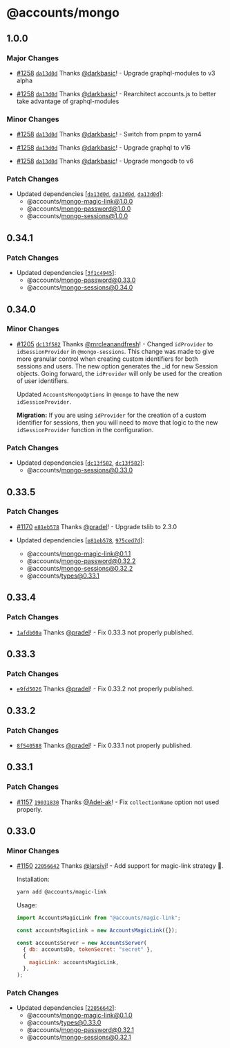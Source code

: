 # @accounts/mongo

## 1.0.0

### Major Changes

- [#1258](https://github.com/accounts-js/accounts/pull/1258) [`da13d0d`](https://github.com/accounts-js/accounts/commit/da13d0dc96f05b83f28d5d367d1dc96a00210bf8) Thanks [@darkbasic](https://github.com/darkbasic)! - Upgrade graphql-modules to v3 alpha

- [#1258](https://github.com/accounts-js/accounts/pull/1258) [`da13d0d`](https://github.com/accounts-js/accounts/commit/da13d0dc96f05b83f28d5d367d1dc96a00210bf8) Thanks [@darkbasic](https://github.com/darkbasic)! - Rearchitect accounts.js to better take advantage of graphql-modules

### Minor Changes

- [#1258](https://github.com/accounts-js/accounts/pull/1258) [`da13d0d`](https://github.com/accounts-js/accounts/commit/da13d0dc96f05b83f28d5d367d1dc96a00210bf8) Thanks [@darkbasic](https://github.com/darkbasic)! - Switch from pnpm to yarn4

- [#1258](https://github.com/accounts-js/accounts/pull/1258) [`da13d0d`](https://github.com/accounts-js/accounts/commit/da13d0dc96f05b83f28d5d367d1dc96a00210bf8) Thanks [@darkbasic](https://github.com/darkbasic)! - Upgrade graphql to v16

- [#1258](https://github.com/accounts-js/accounts/pull/1258) [`da13d0d`](https://github.com/accounts-js/accounts/commit/da13d0dc96f05b83f28d5d367d1dc96a00210bf8) Thanks [@darkbasic](https://github.com/darkbasic)! - Upgrade mongodb to v6

### Patch Changes

- Updated dependencies [[`da13d0d`](https://github.com/accounts-js/accounts/commit/da13d0dc96f05b83f28d5d367d1dc96a00210bf8), [`da13d0d`](https://github.com/accounts-js/accounts/commit/da13d0dc96f05b83f28d5d367d1dc96a00210bf8), [`da13d0d`](https://github.com/accounts-js/accounts/commit/da13d0dc96f05b83f28d5d367d1dc96a00210bf8)]:
  - @accounts/mongo-magic-link@1.0.0
  - @accounts/mongo-password@1.0.0
  - @accounts/mongo-sessions@1.0.0

## 0.34.1

### Patch Changes

- Updated dependencies [[`3f1c4945`](https://github.com/accounts-js/accounts/commit/3f1c4945526f27bdb51bf80ef65bcde6f9b033ed)]:
  - @accounts/mongo-password@0.33.0
  - @accounts/mongo-sessions@0.34.0

## 0.34.0

### Minor Changes

- [#1205](https://github.com/accounts-js/accounts/pull/1205) [`dc13f582`](https://github.com/accounts-js/accounts/commit/dc13f5827e7577d7825f5eaae1b87eea2055f0da) Thanks [@mrcleanandfresh](https://github.com/mrcleanandfresh)! - Changed `idProvider` to `idSessionProvider` in `@mongo-sessions`. This change was made to give more granular control when creating custom identifiers for both sessions and users. The new option generates the \_id for new Session objects. Going forward, the `idProvider` will only be used for the creation of user identifiers.

  Updated `AccountsMongoOptions` in `@mongo` to have the new `idSessionProvider`.

  **Migration:** If you are using `idProvider` for the creation of a custom identifier for sessions, then you will need to move that logic to the new `idSessionProvider` function in the configuration.

### Patch Changes

- Updated dependencies [[`dc13f582`](https://github.com/accounts-js/accounts/commit/dc13f5827e7577d7825f5eaae1b87eea2055f0da), [`dc13f582`](https://github.com/accounts-js/accounts/commit/dc13f5827e7577d7825f5eaae1b87eea2055f0da)]:
  - @accounts/mongo-sessions@0.33.0

## 0.33.5

### Patch Changes

- [#1170](https://github.com/accounts-js/accounts/pull/1170) [`e81eb578`](https://github.com/accounts-js/accounts/commit/e81eb578b35906346b6fadd6c5768b82879f6cda) Thanks [@pradel](https://github.com/pradel)! - Upgrade tslib to 2.3.0

- Updated dependencies [[`e81eb578`](https://github.com/accounts-js/accounts/commit/e81eb578b35906346b6fadd6c5768b82879f6cda), [`975ced7d`](https://github.com/accounts-js/accounts/commit/975ced7d796a75add425120c83152cf262a7bdf0)]:
  - @accounts/mongo-magic-link@0.1.1
  - @accounts/mongo-password@0.32.2
  - @accounts/mongo-sessions@0.32.2
  - @accounts/types@0.33.1

## 0.33.4

### Patch Changes

- [`1afdb00a`](https://github.com/accounts-js/accounts/commit/1afdb00aa9078eb40ddbe51e8916ac3d76e66aef) Thanks [@pradel](https://github.com/pradel)! - Fix 0.33.3 not properly published.

## 0.33.3

### Patch Changes

- [`e9fd5026`](https://github.com/accounts-js/accounts/commit/e9fd5026f3c713878ec8088373fc213733b1f1a1) Thanks [@pradel](https://github.com/pradel)! - Fix 0.33.2 not properly published.

## 0.33.2

### Patch Changes

- [`8f540588`](https://github.com/accounts-js/accounts/commit/8f540588cdd35b9c55fb4135b416f834f5073ef3) Thanks [@pradel](https://github.com/pradel)! - Fix 0.33.1 not properly published.

## 0.33.1

### Patch Changes

- [#1157](https://github.com/accounts-js/accounts/pull/1157) [`19031830`](https://github.com/accounts-js/accounts/commit/19031830e2e9630ff5264cfd22f5a2f8722112bf) Thanks [@Adel-ak](https://github.com/Adel-ak)! - Fix `collectionName` option not used properly.

## 0.33.0

### Minor Changes

- [#1150](https://github.com/accounts-js/accounts/pull/1150) [`22056642`](https://github.com/accounts-js/accounts/commit/220566425755a7015569d8e518095701ff7122e2) Thanks [@larsivi](https://github.com/larsivi)! - Add support for magic-link strategy 🎉.

  Installation:

  ```sh
  yarn add @accounts/magic-link
  ```

  Usage:

  ```js
  import AccountsMagicLink from "@accounts/magic-link";

  const accountsMagicLink = new AccountsMagicLink({});

  const accountsServer = new AccountsServer(
    { db: accountsDb, tokenSecret: "secret" },
    {
      magicLink: accountsMagicLink,
    },
  );
  ```

### Patch Changes

- Updated dependencies [[`22056642`](https://github.com/accounts-js/accounts/commit/220566425755a7015569d8e518095701ff7122e2)]:
  - @accounts/mongo-magic-link@0.1.0
  - @accounts/types@0.33.0
  - @accounts/mongo-password@0.32.1
  - @accounts/mongo-sessions@0.32.1
